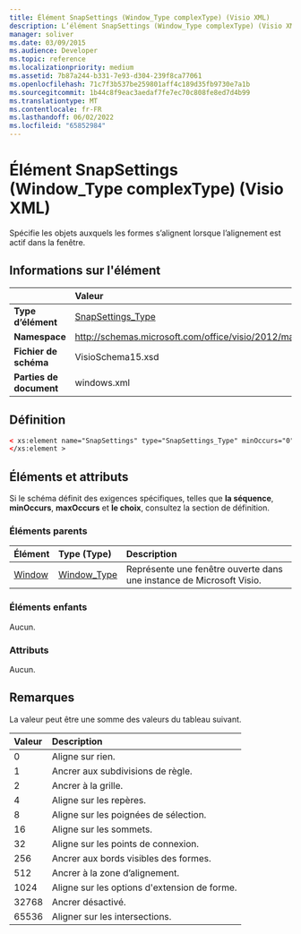 ```yaml
---
title: Élément SnapSettings (Window_Type complexType) (Visio XML)
description: L’élément SnapSettings (Window_Type complexType) (Visio XML) spécifie les objets auxquels les formes s’alignent lorsque l’alignement est actif dans la fenêtre.
manager: soliver
ms.date: 03/09/2015
ms.audience: Developer
ms.topic: reference
ms.localizationpriority: medium
ms.assetid: 7b87a244-b331-7e93-d304-239f8ca77061
ms.openlocfilehash: 71c7f3b537be259801aff4c189d35fb9730e7a1b
ms.sourcegitcommit: 1b44c8f9eac3aedaf7fe7ec70c808fe8ed7d4b99
ms.translationtype: MT
ms.contentlocale: fr-FR
ms.lasthandoff: 06/02/2022
ms.locfileid: "65852984"
---
```

# <a name="snapsettings-element-window_type-complextype-visio-xml"></a>Élément SnapSettings (Window_Type complexType) (Visio XML)

Spécifie les objets auxquels les formes s’alignent lorsque l’alignement est actif dans la fenêtre.
  
## <a name="element-information"></a>Informations sur l'élément

||Valeur |
|:-----|:-----|
|**Type d’élément** <br/> |[SnapSettings_Type](snapsettings_type-complextypevisio-xml.md) <br/> |
|**Namespace** <br/> |http://schemas.microsoft.com/office/visio/2012/main  <br/> |
|**Fichier de schéma** <br/> |VisioSchema15.xsd  <br/> |
|**Parties de document** <br/> |windows.xml  <br/> |
   
## <a name="definition"></a>Définition

```XML
< xs:element name="SnapSettings" type="SnapSettings_Type" minOccurs="0" maxOccurs="1" >
</xs:element >
```

## <a name="elements-and-attributes"></a>Éléments et attributs

Si le schéma définit des exigences spécifiques, telles que **la séquence**, **minOccurs**, **maxOccurs** et **le choix**, consultez la section de définition. 
  
### <a name="parent-elements"></a>Éléments parents

|**Élément**|**Type (Type)**|**Description**|
|:-----|:-----|:-----|
|[Window](window-element-windows_type-complextypevisio-xml.md) <br/> |[Window_Type](window_type-complextypevisio-xml.md) <br/> |Représente une fenêtre ouverte dans une instance de Microsoft Visio. |
   
### <a name="child-elements"></a>Éléments enfants

Aucun.
  
### <a name="attributes"></a>Attributs

Aucun.
  
## <a name="remarks"></a>Remarques

La valeur peut être une somme des valeurs du tableau suivant.
  
|**Valeur**|**Description**|
|:-----|:-----|
|0  <br/> |Aligne sur rien. |
|1  <br/> |Ancrer aux subdivisions de règle. |
|2  <br/> |Ancrer à la grille. |
|4  <br/> |Aligne sur les repères. |
|8   <br/> |Aligne sur les poignées de sélection. |
|16  <br/> |Aligne sur les sommets. |
|32  <br/> |Aligne sur les points de connexion. |
|256  <br/> |Ancrer aux bords visibles des formes. |
|512  <br/> |Ancrer à la zone d’alignement. |
|1024  <br/> |Aligne sur les options d'extension de forme. |
|32768  <br/> |Ancrer désactivé. |
|65536  <br/> |Aligner sur les intersections. |
   

